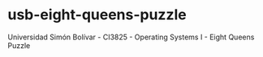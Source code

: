 # usb-eight-queens-puzzle
Universidad Simón Bolívar - CI3825 - Operating Systems I - Eight Queens Puzzle
